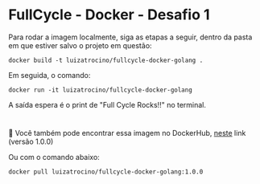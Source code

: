 # FullCycle - Docker - Desafio 1

Para rodar a imagem localmente, siga as etapas a seguir, dentro da pasta em que estiver salvo o projeto em questão:

`docker build -t luizatrocino/fullcycle-docker-golang .`

Em seguida, o comando:

`docker run -it luizatrocino/fullcycle-docker-golang`

A saída espera é o print de "Full Cycle Rocks!!" no terminal.

# 

🐳 Você também pode encontrar essa imagem no DockerHub, [neste](https://hub.docker.com/repository/docker/luizatrocino/fullcycle-docker-golang/general) link (versão 1.0.0)

Ou com o comando abaixo:

`docker pull luizatrocino/fullcycle-docker-golang:1.0.0`
